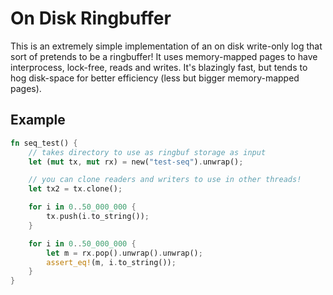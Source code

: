 # On Disk Ringbuffer

This is an extremely simple implementation of an on disk write-only log that
sort of pretends to be a ringbuffer! It uses memory-mapped pages to have interprocess,
lock-free, reads and writes. It's blazingly fast, but tends to hog disk-space for better
efficiency (less but bigger memory-mapped pages).


## Example
```rust
fn seq_test() {
    // takes directory to use as ringbuf storage as input
    let (mut tx, mut rx) = new("test-seq").unwrap();

    // you can clone readers and writers to use in other threads!
    let tx2 = tx.clone();

    for i in 0..50_000_000 {
        tx.push(i.to_string());
    }

    for i in 0..50_000_000 {
        let m = rx.pop().unwrap().unwrap();
        assert_eq!(m, i.to_string());
    }
}
```



